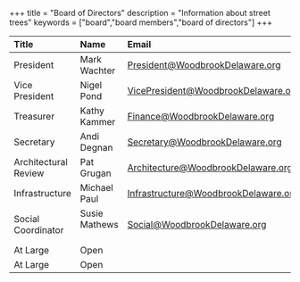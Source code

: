 +++
title = "Board of Directors"
description = "Information about street trees"
keywords = ["board","board members","board of directors"]
+++

| Title | Name | Email |
| :------- | :------- | :------- |
|President | Mark Wachter | President@WoodbrookDelaware.org |
|Vice President | Nigel Pond | VicePresident@WoodbrookDelaware.org |
|Treasurer | Kathy Kammer | Finance@WoodbrookDelaware.org |
|Secretary | Andi Degnan | Secretary@WoodbrookDelaware.org |
|Architectural Review &nbsp; &nbsp; | Pat Grugan | Architecture@WoodbrookDelaware.org |
|Infrastructure | Michael Paul | Infrastructure@WoodbrookDelaware.org |
|Social Coordinator | Susie Mathews &nbsp; &nbsp; | Social@WoodbrookDelaware.org |
|At Large | Open | |
|At Large | Open | |

<br>&nbsp;<br>

